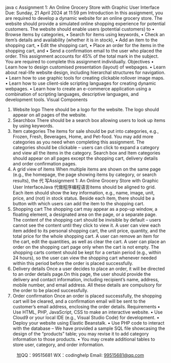java c
Assignment   1:
An Online Grocery Store with Graphic User Interface
Due: Sunday, 21 April 2024 at 11:59 pm
Introduction
In   this   assignment,   you   are   required   to   develop   a   dynamic website   for   an   online   grocery   store. The   website   should provide a simulated online shopping experience for potential customers.
The website should enable users (potential customers) to
•      Browse   items   by   categories,
•      Search for items using keywords,
•      Check an item’s details and availability   (whether it   is   in   stock),
•      Add an item to the   shopping   cart,
•      Edit the shopping   cart,
•      Place an order for the items in the   shopping   cart,   and
•      Send a confirmation email to the user who placed the order.
This assignment accounts for 45% of   the total mark in the subject. You are required to complete this   assignment individually.
Objectives
•      Learn   how   to   design   customised   presentation   (layout) of   webpages.
•      Learn about real-life website design, including hierarchal structures for navigation.
•      Learn how to use graphic tools for creating clickable rollover image maps.
•      Learn how to use client-side scripting languages for creating dynamic webpages.
•      Learn how to create an e-commerce application using a   combination   of   scripting   languages, descriptive languages, and development tools.
Visual Components
1) Website logo
There should be a logo for the website. The logo   should   appear   on   all pages   of   the website.
2) Searchbox
There should be a search box allowing users to look up   items   by using   keywords.
3) Item   categories
The items for sale should be put   into   categories,   e.g., Frozen,   Fresh,   Beverages,   Home,   and   Pet-food.   You   may add more categories as you need when completing this assignment.
The   categories   should   be   clickable   –   users   can   click   to   expand   a   category   and   view   all   the   items   in   the   category.
Search box   and   Item   categories   should   appear   on   all pages   except the   shopping   cart,   delivery   details   and   order confirmation pages.
4) A   grid   view   of   items
When   multiple   items   are shown on   the same   page (e.g.,   the   homepage,   the   page    showing    items   by   category, or search results), the 代 写Assignment 1: An Online Grocery Store with Graphic User InterfaceJava
代做程序编程语言items should be aligned   to   grid.
Each item should show the   key information, e.g.,   name,   image, unit, price,   and   (not)   in   stock   status.   Beside each item, there should be a button with which users can   add the   item to   the   shopping   cart.
5) Shopping   cart
The shopping cart may appear as a pop-up   window,   a   floating   element,   a   designated   area   on the page,   or   a   separate page.
The content of the shopping cart should be invisible by default – users cannot see the content until they   click to view it.
A user can view   each item added   to   its   personal   shopping   cart,   the   unit   price,   quantity,   and   the   total   price   for the whole shopping cart.
A user can remove an item for the cart, edit the   quantities,   as   well   as   clear   the   cart.
A user can place an order on the shopping cart page   only   when   the   cart   is   not   empty.
The   shopping   carts   content   should   be   kept   for   a   certain   period   (e.g.,   within   24   hours),   so   the   user   can   view the shopping cart whenever needed within this period before the order is placed successfully.
6) Delivery   details
Once a user decides to place an order, it will be directed   to   an   order   details   page.On   this   page,   the   user   should   provide   the   delivery   and   contact   information,   including   recipient’s   name,   address,   mobile   number,   and   email   address.   All   these   details   are   compulsory   for   the   order   to   be   placed   successfully.
7) Order   confirmation
Once   an   order   is placed   successfully,   the   shopping   cart will be   cleared,   and   a   confirmation   email will   be   sent to the customer’s email address, enclosing the order   details.
Requirements
•      Use HTML, PHP, JavaScript, CSS to make an interactive website.
•      Use Cloud9 or your local IDE (e.g., Visual   Studio Code)   for   development.
•      Deploy   your   website   using   Elastic   Beanstalk.
•      Use PHP code to interact with the database – We have   provided a   sample   SQL   file   showcasing the   design of   the “products” table; you may revise it to add category   information to those products.
•      You may create additional tables to store user, category, and   order   information.









         
加QQ：99515681  WX：codinghelp  Email: 99515681@qq.com
